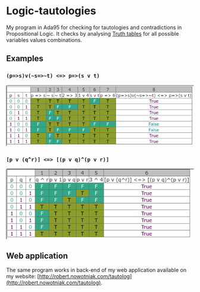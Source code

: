 # Logic-tautologies
My program in Ada95 for checking for tautologies and contradictions in Propositional Logic.
It checks by analysing [Truth tables](https://en.wikipedia.org/wiki/Truth_function#Table_of_binary_truth_functions)
for all possible variables values combinations.

## Examples

### `(p=>s)v(~s=>~t) <=> p=>(s v t)`

![Example 1](example1.png)

### `[p v (q^r)] <=> [(p v q)^(p v r)]`

![Example 2](example2.png)

## Web application

The same program works in back-end of my web application available on my website: [http://robert.nowotniak.com/tautolog](http://robert.nowotniak.com/tautolog).

